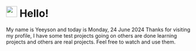  <h1>
    <img src="https://emojis.slackmojis.com/emojis/images/1643510097/45343/hi.gif?1643510097" width="30"/> 
    Hello!
 </h1>
 <p>
    My name is Yeeyson and today is Monday, 24 June 2024
    Thanks for visiting my profile, I have some test projects going on others are done learning projects and others are real projects.
    Feel free to watch and use them.
 </p>